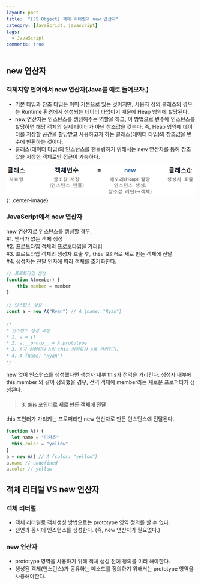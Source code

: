 ```yaml
---
layout: post
title:  "[JS Object] 객체 리터럴과 new 연산자"
category: [JavaScript, javascript]
tags:
  - JavaScript
comments: true
---
```


## new 연산자
### 객체지향 언어에서 new 연산자(Java를 예로 들어보자.)
- 기본 타입과 참조 타입은 이미 기본으로 있는 것이지만, 사용자 정의 클래스의 경우는 Runtime 환경에서 생성되는 데이터 타입이기 때문에 Heap 영역에 할당된다.
- new 연산자는 인스턴스를 생성해주는 역할을 하고, 이 방법으로 변수에 인스턴스를 할당하면 해당 객체의 실제 데이터가 아닌 참조값을 갖는다. 즉, Heap 영역에 데이터를 저장할 공간을 할당받고 사용하고자 하는 클래스(데이터 타입)의 참조값을 변수에 반환하는 것이다.
- 클래스(데이터 타입)의 인스턴스를 핸들링하기 위해서는 new 연산자를 통해 참조값을 저장한 객체로만 접근이 가능하다.

![](/assets/java_new.png){: .center-image}

### JavaScript에서 new 연산자
new 연산자로 인스턴스를 생성할 경우, <br />
\#1. 멤버가 없는 객체 생성 <br />
\#2. 프로토타입 객체의 프로토타입을 가리킴 <br />
\#3. 프로토타입 객체의 생성자 호출 후, `this 포인터`로 새로 만든 객체에 전달 <br />
\#4. 생성자는 전달 인자에 따라 객체를 초기화한다.

```javascript
// 프로토타입 생성
function A(member) {
	this.member = member
}

// 인스턴스 생성
const a = new A("Ryan") // A {name: "Ryan"}

/* 
* 인스턴스 생성 과정
* 1. a = {}
* 2. a.__proto__ = A.prototype
* 3. A가 실행되며 A의 this 키워드가 a를 가리킨다.
* 4. A {name: "Ryan"}
*/ 
```

new 없이 인스턴스를 생성했다면 생성자 내부 this가 전역을 가리킨다. 생성자 내부에 this.member 와 같이 정의했을 경우, 전역 객체에 member라는 새로운 프로퍼티가 생성된다.

> #### 3. this 포인터로 새로 만든 객체에 전달
this 포인터가 가리키는 프로퍼티만 new 연산자로 만든 인스턴스에 전달된다.
>
```javascript
function A() {
  let name = "피카츄"
  this.color = "yellow"
}
a = new A() // A {color: "yellow"}
a.name // undefined
a.color // yellow
```

## 객체 리터럴 VS new 연산자

### 객체 리터럴
- 객체 리터럴로 객체생성 방법으로는 prototype 영역 정의를 할 수 없다. 
- 선언과 동시에 인스턴스를 생성한다. (즉, new 연산자가 필요없다.)

### new 연산자
- prototype 영역을 사용하기 위해 객체 생성 전에 정의를 미리 해야한다. 
- 생성된 객체(인스턴스)가 공유하는 메소드를 정의하기 위해서는 prototype 영역을 사용해야한다.
